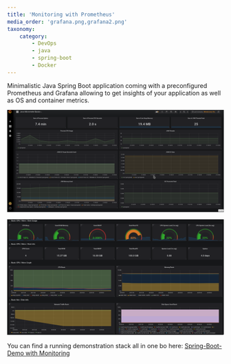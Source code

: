 ```yaml
---
title: 'Monitoring with Prometheus'
media_order: 'grafana.png,grafana2.png'
taxonomy:
    category:
        - DevOps
        - java
        - spring-boot
        - Docker
---
```


Minimalistic Java Spring Boot application coming with a preconfigured Prometheus and Grafana allowing to get insights of your application as well as OS and container metrics.

![](grafana.png?link&cropResize=500,400)

![](grafana2.png?link&cropResize=500,400)

You can find a running demonstration stack all in one bo here: [Spring-Boot-Demo with Monitoring](https://repo.rootknecht.net/allaman/spring-boot-demo)
